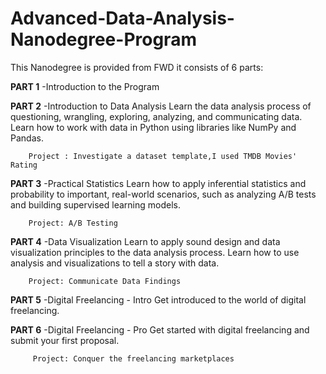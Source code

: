 # Advanced-Data-Analysis-Nanodegree-Program

This Nanodegree is provided from FWD it consists of 6 parts:

**PART 1**
-Introduction to the Program

**PART 2**
-Introduction to Data Analysis
        Learn the data analysis process of questioning, wrangling, exploring, analyzing, and communicating data. Learn how to work with data in Python using libraries like NumPy and Pandas.
        
        Project : Investigate a dataset template,I used TMDB Movies' Rating

**PART 3**
-Practical Statistics
        Learn how to apply inferential statistics and probability to important, real-world scenarios, such as analyzing A/B tests and building supervised learning models.
        
        Project: A/B Testing

**PART 4**
-Data Visualization
        Learn to apply sound design and data visualization principles to the data analysis process. Learn how to use analysis and visualizations to tell a story with data.
        
        Project: Communicate Data Findings

**PART 5**
-Digital Freelancing - Intro
         Get introduced to the world of digital freelancing.

**PART 6**
-Digital Freelancing - Pro
         Get started with digital freelancing and submit your first proposal.
        
         Project: Conquer the freelancing marketplaces

